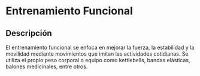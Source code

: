 # Entrenamiento Funcional

## Descripción
El entrenamiento funcional se enfoca en mejorar la fuerza, la estabilidad y la movilidad mediante movimientos que imitan las actividades cotidianas. Se utiliza el propio peso corporal o equipo como kettlebells, bandas elásticas, balones medicinales, entre otros.

